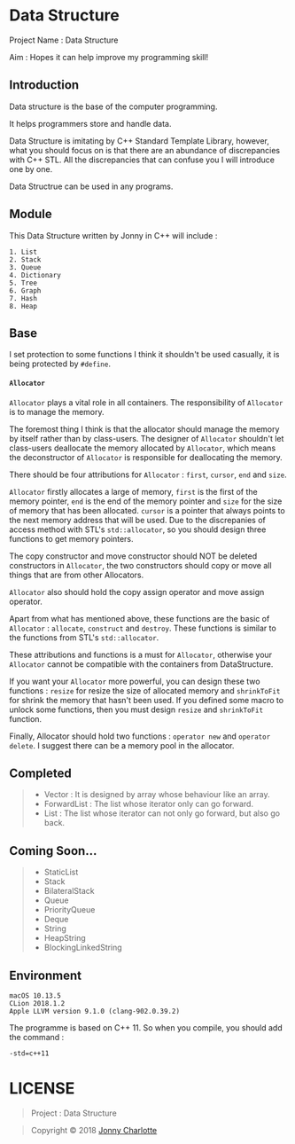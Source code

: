 # Data Structure

Project Name : Data Structure

Aim : Hopes it can help improve my programming skill!

## Introduction

Data structure is the base of the computer programming.

It helps programmers store and handle data.

Data Structure is imitating by C++ Standard Template Library, however, what you should focus on is that there are an abundance of discrepancies with C++ STL. All the discrepancies that can confuse you I will introduce one by one.

Data Structrue can be used in any programs.

## Module

This Data Structure written by Jonny in C++ will include :

```
1. List
2. Stack
3. Queue
4. Dictionary
5. Tree
6. Graph
7. Hash
8. Heap
```

## Base

I set protection to some functions I think it shouldn't be used casually, it is being protected by `#define`.

#### `Allocator`

`Allocator` plays a vital role in all containers. The responsibility of `Allocator` is to manage the memory.

The foremost thing I think is that the allocator should manage the memory by itself rather than by class-users. The designer of `Allocator` shouldn't let class-users deallocate the memory allocated by `Allocator`, which means the deconstructor of `Allocator` is responsible for deallocating the memory.

There should be four attributions for `Allocator` : `first`, `cursor`, `end` and `size`.

`Allocator` firstly allocates a large of memory, `first` is the first of the memory pointer, `end` is the end of the memory pointer and `size` for the size of memory that has been allocated. `cursor` is a pointer that always points to the next memory address that will be used. Due to the discrepanies of access method with STL's `std::allocator`, so you should design three functions to get memory pointers.

The copy constructor and move constructor should NOT be deleted constructors in `Allocator`, the two constructors should copy or move all things that are from other Allocators.

`Allocator` also should hold the copy assign operator and move assign operator.

Apart from what has mentioned above, these functions are the basic of `Allocator` : `allocate`, `construct` and `destroy`. These functions is similar to the functions from STL's `std::allocator`.

These attributions and functions is a must for `Allocator`, otherwise your `Allocator` cannot be compatible with the containers from DataStructure.

If you want your `Allocator` more powerful, you can design these two functions : `resize` for resize the size of allocated memory and `shrinkToFit` for shrink the memory that hasn't been used. If you defined some macro to unlock some functions, then you must design `resize` and `shrinkToFit` function.

Finally, Allocator should hold two functions : `operator new` and `operator delete`. I suggest there can be a memory pool in the allocator.

## Completed

>- Vector : It is designed by array whose behaviour like an array.
>- ForwardList : The list whose iterator only can go forward.
>- List : The list whose iterator can not only go forward, but also go back.

## Coming Soon...

>- StaticList
>- Stack
>- BilateralStack
>- Queue
>- PriorityQueue
>- Deque
>- String
>- HeapString
>- BlockingLinkedString

## Environment

 ```
 macOS 10.13.5
 CLion 2018.1.2
 Apple LLVM version 9.1.0 (clang-902.0.39.2)
 ```

The programme is based on C++ 11. So when you compile, you should add the command :

`-std=c++11`

# LICENSE

> Project : Data Structure

> Copyright © 2018 [Jonny Charlotte](https://jonny.vip)
